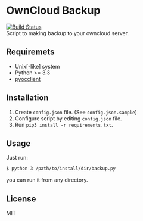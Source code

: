 # OwnCloud Backup
[![Build Status](https://travis-ci.org/nathiss/backup-owncloud.svg?branch=master)](https://travis-ci.org/nathiss/backup-owncloud)  
Script to making backup to your owncloud server.

## Requiremets
- Unix[-like] system
- Python >= 3.3
- [pyocclient](https://github.com/owncloud/pyocclient)

## Installation
1. Create `config.json` file. (See `config.json.sample`)
2. Configure script by editing `config.json` file.
3. Run `pip3 install -r requirements.txt`.

## Usage
Just run:
```bash
$ python 3 /path/to/install/dir/backup.py
```
you can run it from any directory.

## License
MIT
